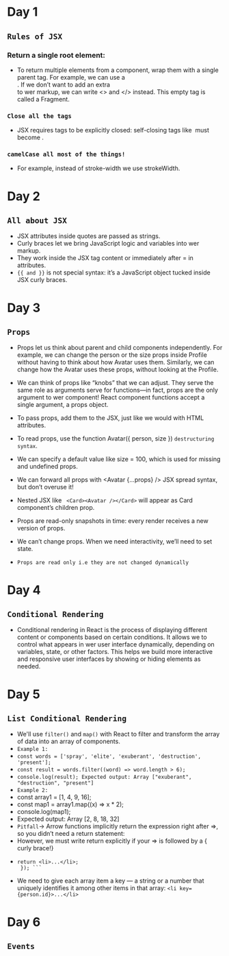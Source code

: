# Day 1
## ```Rules of JSX```

###  Return a single root element:
- To return multiple elements from a component, wrap them with a single parent tag. For example, we can use a <div>. If we don’t want to add an extra <div> to wer markup, we can write <> and </> instead. This empty tag is called a Fragment.

### ```Close all the tags```
- JSX requires tags to be explicitly closed: self-closing tags like <img> must become <img />.

### ```camelCase all most of the things!```
- For example, instead of stroke-width we use strokeWidth.


# Day 2
## ```All about JSX```

- JSX attributes inside quotes are passed as strings.
- Curly braces let we bring JavaScript logic and variables into wer markup.
- They work inside the JSX tag content or immediately after = in attributes.
- ```{{ and }}``` is not special syntax: it’s a JavaScript object tucked inside JSX curly braces.

# Day 3
## ```Props```

- Props let us  think about parent and child components independently. For example, we can change the person or the size props inside Profile without having to think about how Avatar uses them. Similarly, we can change how the Avatar uses these props, without looking at the Profile.

- We can think of props like “knobs” that we can adjust. They serve the same role as arguments serve for functions—in fact, props are the only argument to wer component! React component functions accept a single argument, a props object.

- To pass props, add them to the JSX, just like we would with HTML attributes.

- To read props, use the function Avatar({ person, size }) ```destructuring syntax```.

- We can specify a default value like size = 100, which is used for missing and undefined props.

- We can forward all props with <Avatar {...props} /> JSX spread syntax, but don’t overuse it!

- Nested JSX like ``` <Card><Avatar /></Card>``` will appear as Card component’s children prop.

- Props are read-only snapshots in time: every render receives a new version of props.

- We can’t change props. When we need interactivity, we’ll need to set state.
- ```Props are read only i.e they are not changed dynamically```

# Day 4
## ```Conditional Rendering```
- Conditional rendering in React is the process of displaying different content or components based on certain conditions. It allows we to control what appears in wer user   interface dynamically, depending on variables, state, or other factors. This helps we build more interactive and responsive user interfaces by showing or hiding elements as needed.

# Day 5
## ```List Conditional Rendering```
- We'll use ```filter()```  and ```map()```  with React to filter and transform the array of data into an array of components.
- ```Example 1: ```
- ```const words = ['spray', 'elite', 'exuberant', 'destruction', 'present'];```
- ```const result = words.filter((word) => word.length > 6);```
- ```console.log(result); Expected output: Array ["exuberant", "destruction", "present"] ```
- ```Example 2: ```
- const array1 = [1, 4, 9, 16];
- const map1 = array1.map((x) => x * 2);
- console.log(map1);
- Expected output: Array [2, 8, 18, 32]
- ```Pitfall```-> Arrow functions implicitly return the expression right after =>, so you didn’t need a return statement:
- However, we must write return explicitly if your => is followed by a { curly brace!}
- ```const listItems = chemists.map(person => { // Curly brace
  return <li>...</li>;
   }); ```
- We need to give each array item a key — a string or a number that uniquely identifies it among other items in that array:
 ```<li key={person.id}>...</li>```

 # Day 6
 ## ```Events``` 
